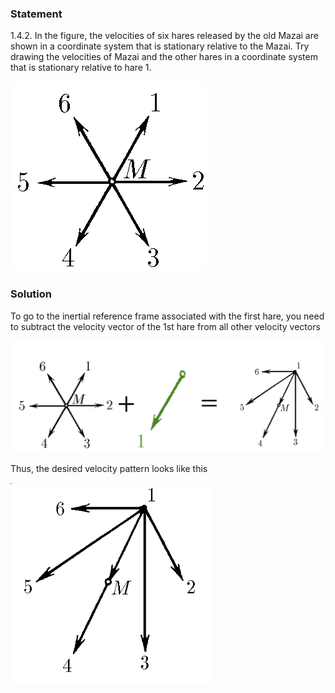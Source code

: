 ###  Statement

$1.4.2.$ In the figure, the velocities of six hares released by the old Mazai are shown in a coordinate system that is stationary relative to the Mazai. Try drawing the velocities of Mazai and the other hares in a coordinate system that is stationary relative to hare $1$.

![ For problem $1.4.2$ |313x304, 26%](../../img/1.4.2/statement.png)

### Solution

To go to the inertial reference frame associated with the first hare, you need to subtract the velocity vector of the 1st hare from all other velocity vectors

![|1265x451, 67%](../../img/1.4.2/sol.png)

Thus, the desired velocity pattern looks like this

![ Hares' velocities in the inertial reference frame of the first hare |320x323, 26%](../../img/1.4.2/ans.png)